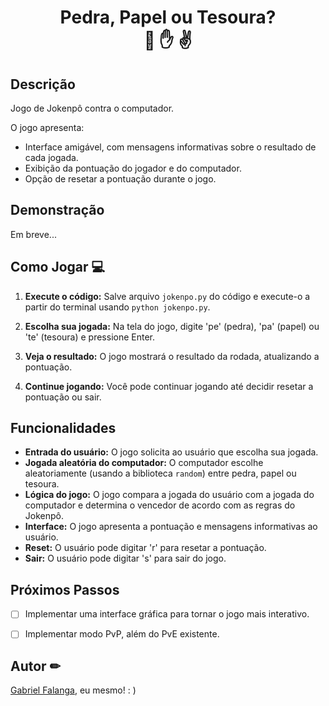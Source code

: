 <h1 align="center">Pedra, Papel ou Tesoura?<br>👊 ✋ ✌️</h1>

## Descrição

Jogo de Jokenpô contra o computador.

O jogo apresenta:
- Interface amigável, com mensagens informativas sobre o resultado de cada jogada.
- Exibição da pontuação do jogador e do computador.
- Opção de resetar a pontuação durante o jogo.

## Demonstração

Em breve...


## Como Jogar 💻

1. **Execute o código:** Salve arquivo `jokenpo.py` do código e execute-o a partir do terminal usando `python jokenpo.py`.

2. **Escolha sua jogada:** Na tela do jogo, digite 'pe' (pedra), 'pa' (papel) ou 'te' (tesoura) e pressione Enter.

3. **Veja o resultado:** O jogo mostrará o resultado da rodada, atualizando a pontuação.

4. **Continue jogando:**  Você pode continuar jogando até decidir resetar a pontuação ou sair.


## Funcionalidades

- **Entrada do usuário:** O jogo solicita ao usuário que escolha sua jogada.
- **Jogada aleatória do computador:** O computador escolhe aleatoriamente (usando a biblioteca `random`) entre pedra, papel ou tesoura.
- **Lógica do jogo:** O jogo compara a jogada do usuário com a jogada do computador e determina o vencedor de acordo com as regras do Jokenpô.
- **Interface:** O jogo apresenta a pontuação e mensagens informativas ao usuário.
- **Reset:** O usuário pode digitar 'r' para resetar a pontuação.
- **Sair:** O usuário pode digitar 's' para sair do jogo.


## Próximos Passos

- [ ] Implementar uma interface gráfica para tornar o jogo mais interativo.
- [ ] Implementar modo PvP, além do PvE existente.


## Autor ✏

[Gabriel Falanga](https://github.com/gabrielfalanga), eu mesmo! : ) 
